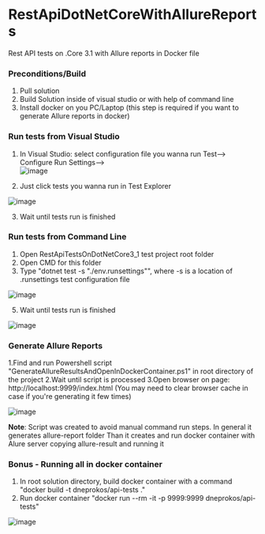 # RestApiDotNetCoreWithAllureReports
Rest API tests on .Core 3.1 with Allure reports in Docker file

### Preconditions/Build

1. Pull solution
2. Build Solution inside of visual studio or with help of command line
3. Install docker on you PC/Laptop (this step is required if you want to generate Allure reports in docker)

### Run tests from Visual Studio
1. In Visual Studio: select configuration file you wanna run Test--> Configure Run Settings-->  
![image](https://user-images.githubusercontent.com/8307892/174791331-a5c534fe-5f4d-4867-b508-426ee80834fd.png)

2. Just click tests you wanna run in Test Explorer

![image](https://user-images.githubusercontent.com/8307892/174791650-aa168aa2-b801-4403-bf21-3b655ca305d0.png)

3. Wait until tests run is finished

### Run tests from Command Line
1. Open RestApiTestsOnDotNetCore3_1 test project root folder
2. Open CMD for this folder
3. Type "dotnet test -s "./env.runsettings"", where -s is a location of .runsettings test configuration file

![image](https://user-images.githubusercontent.com/8307892/174792378-d2ad6d1e-5430-4413-9587-870286b3743f.png)

5. Wait until tests run is finished 

![image](https://user-images.githubusercontent.com/8307892/174792229-f868f9a9-83af-4f9b-bde3-bdce3fed9bf8.png)


### Generate Allure Reports
1.Find and run Powershell script "GenerateAllureResultsAndOpenInDockerContainer.ps1" in root directory of the project
2.Wait until script is processed
3.Open browser on page: http://localhost:9999/index.html (You may need to clear browser cache in case if you're generating it few times) 

![image](https://user-images.githubusercontent.com/8307892/174792510-a745fb4d-5134-4ca1-9cce-29abccb4c897.png)

**Note**: Script was created to avoid manual command run steps. 
In general it generates allure-report folder
Than it creates and run docker container with Alure server copying allure-result and running it

### Bonus - Running all in docker container

1. In root solution directory, build docker container with a command "docker build  -t  dneprokos/api-tests ."
2. Run docker container "docker run --rm -it -p 9999:9999 dneprokos/api-tests"

![image](https://user-images.githubusercontent.com/8307892/175618526-364f21ba-fbe7-4de5-b502-7b2aeb60a436.png)







